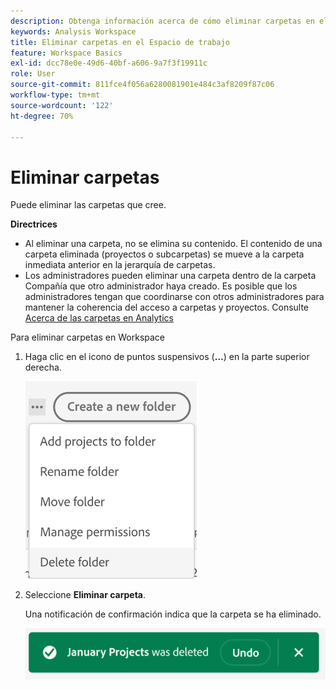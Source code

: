 ```yaml
---
description: Obtenga información acerca de cómo eliminar carpetas en el Espacio de trabajo
keywords: Analysis Workspace
title: Eliminar carpetas en el Espacio de trabajo
feature: Workspace Basics
exl-id: dcc78e0e-49d6-40bf-a606-9a7f3f19911c
role: User
source-git-commit: 811fce4f056a6280081901e484c3af8209f87c06
workflow-type: tm+mt
source-wordcount: '122'
ht-degree: 70%

---
```



# Eliminar carpetas

Puede eliminar las carpetas que cree.

**Directrices**

* Al eliminar una carpeta, no se elimina su contenido. El contenido de una carpeta eliminada (proyectos o subcarpetas) se mueve a la carpeta inmediata anterior en la jerarquía de carpetas.
* Los administradores pueden eliminar una carpeta dentro de la carpeta Compañía que otro administrador haya creado. Es posible que los administradores tengan que coordinarse con otros administradores para mantener la coherencia del acceso a carpetas y proyectos. Consulte [Acerca de las carpetas en Analytics](/help/analysis-workspace/build-workspace-project/workspace-folders/about-folders.md)

Para eliminar carpetas en Workspace

1. Haga clic en el icono de puntos suspensivos (**…**) en la parte superior derecha.

   ![Las opciones desplegables del icono de los tres puntos.](/help/analysis-workspace/build-workspace-project/assets/select-delete-folder.png)

2. Seleccione **Eliminar carpeta**.

   Una notificación de confirmación indica que la carpeta se ha eliminado.

   ![El mensaje de confirmación Eliminar carpeta.](/help/analysis-workspace/build-workspace-project/assets/deleted-folder.png)

